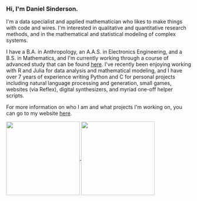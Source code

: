 ### Hi, I'm Daniel Sinderson.
I'm a data specialist and applied mathematician who likes to make things with code and wires. I'm interested in qualitative and quantitative research methods, and in the mathematical and statistical modeling of complex systems.

I have a B.A. in Anthropology, an A.A.S. in Electronics Engineering, and a B.S. in Mathematics, and I'm currently working through a course of advanced study that can be found [here](https://github.com/danielsinderson/DIY-Grad-School). I've recently been enjoying working with R and Julia for data analysis and mathematical modeling, and I have over 7 years of experience writing Python and C for personal projects including natural language processing and generation, small games, websites (via Reflex), digital synthesizers, and myriad one-off helper scripts.

For more information on who I am and what projects I'm working on, you can go to my website [here](https://www.danielsinderson.com).


<a href="https://github.com/danielsinderson/github-readme-stats">
  <img height=200 align="center" src="https://github-readme-stats.vercel.app/api?username=danielsinderson&theme=dracula&hide_rank=true" />
</a>

<a href="https://github.com/danielsinderson/github-readme-stats">
  <img height=200 align="center" src="https://github-readme-stats.vercel.app/api/top-langs/?username=danielsinderson&hide=tex,makefile,objective-c,gap&langs_count=10&layout=compact&theme=dracula" />
</a>

